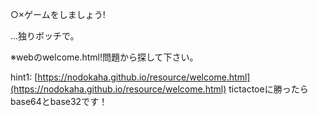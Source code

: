○×ゲームをしましょう!

…独りボッチで。

※webのwelcome.html!問題から探して下さい。

hint1:
[https://nodokaha.github.io/resource/welcome.html](https://nodokaha.github.io/resource/welcome.html)
tictactoeに勝ったらbase64とbase32です！
